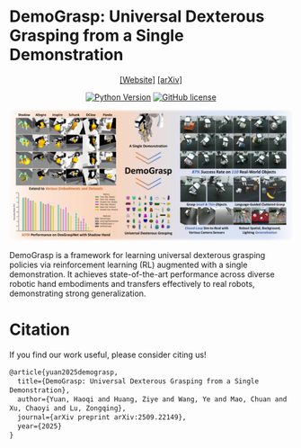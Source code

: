 # DemoGrasp: Universal Dexterous Grasping from a Single Demonstration

<div align="center">

[[Website]](https://beingbeyond.github.io/DemoGrasp/)
[[arXiv]](https://arxiv.org/abs/2509.22149)

[![Python Version](https://img.shields.io/badge/Python-3.10-blue.svg)]()
[![GitHub license](https://img.shields.io/badge/MIT-blue)]()

![](docs/images/overview.png)

</div>

DemoGrasp is a framework for learning universal dexterous grasping policies via reinforcement learning (RL) augmented with a single demonstration. It achieves state-of-the-art performance across diverse robotic hand embodiments and transfers effectively to real robots, demonstrating strong generalization.


# Citation
If you find our work useful, please consider citing us!
```
@article{yuan2025demograsp,
  title={DemoGrasp: Universal Dexterous Grasping from a Single Demonstration},
  author={Yuan, Haoqi and Huang, Ziye and Wang, Ye and Mao, Chuan and Xu, Chaoyi and Lu, Zongqing},
  journal={arXiv preprint arXiv:2509.22149},
  year={2025}
}
```

